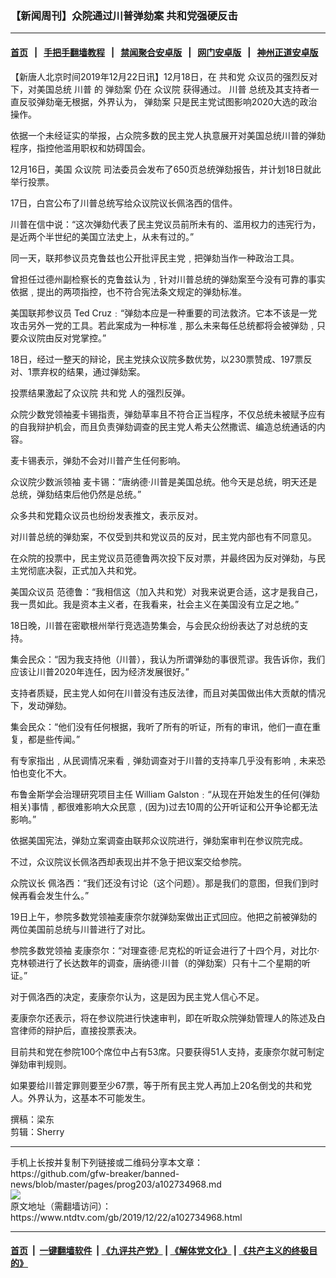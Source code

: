 ### 【新闻周刊】众院通过川普弹劾案  共和党强硬反击
------------------------

#### [首页](https://github.com/gfw-breaker/banned-news/blob/master/README.md) &nbsp;&nbsp;|&nbsp;&nbsp; [手把手翻墙教程](https://github.com/gfw-breaker/guides/wiki) &nbsp;&nbsp;|&nbsp;&nbsp; [禁闻聚合安卓版](https://github.com/gfw-breaker/bn-android) &nbsp;&nbsp;|&nbsp;&nbsp; [网门安卓版](https://github.com/oGate2/oGate) &nbsp;&nbsp;|&nbsp;&nbsp; [神州正道安卓版](https://github.com/SzzdOgate/update) 



<div><div class="post_content" itemprop="articleBody">
 <p>
  【新唐人北京时间2019年12月22日讯】12月18日，在
  <ok href="https://www.ntdtv.com/gb/共和党.htm">
   共和党
  </ok>
  众议员的强烈反对下，对美国总统
  <ok href="https://www.ntdtv.com/gb/川普.htm">
   川普
  </ok>
  的
  <ok href="https://www.ntdtv.com/gb/弹劾案.htm">
   弹劾案
  </ok>
  仍在
  <ok href="https://www.ntdtv.com/gb/众议院.htm">
   众议院
  </ok>
  获得通过。
  <ok href="https://www.ntdtv.com/gb/川普.htm">
   川普
  </ok>
  总统及其支持者一直反驳弹劾毫无根据，外界认为，
  <ok href="https://www.ntdtv.com/gb/弹劾案.htm">
   弹劾案
  </ok>
  只是民主党试图影响2020大选的政治操作。
 </p>
 <p>
  依据一个未经证实的举报，占众院多数的民主党人执意展开对美国总统川普的弹劾程序，指控他滥用职权和妨碍国会。
 </p>
 <p>
  12月16日，美国
  <ok href="https://www.ntdtv.com/gb/众议院.htm">
   众议院
  </ok>
  司法委员会发布了650页总统弹劾报告，并计划18日就此举行投票。
 </p>
 <p>
  17日，白宫公布了川普总统写给众议院议长佩洛西的信件。
 </p>
 <p>
  川普在信中说：“这次弹劾代表了民主党议员前所未有的、滥用权力的违宪行为，是近两个半世纪的美国立法史上，从未有过的。”
 </p>
 <p>
  同一天，联邦参议员克鲁兹也公开批评民主党﹐把弹劾当作一种政治工具。
 </p>
 <p>
  曾担任过德州副检察长的克鲁兹认为﹐针对川普总统的弹劾案至今没有可靠的事实依据﹐提出的两项指控，也不符合宪法条文规定的弹劾标准。
 </p>
 <p>
  美国联邦参议员 Ted Cruz﹕“弹劾本应是一种重要的司法救济。它本不该是一党攻击另外一党的工具。若此案成为一种标准﹐那么未来每任总统都将会被弹劾﹐只要众议院由反对党掌控。”
 </p>
 <p>
  18日，经过一整天的辩论，民主党挟众议院多数优势，以230票赞成、197票反对、1票弃权的结果，通过弹劾案。
 </p>
 <p>
  投票结果激起了众议院
  <ok href="https://www.ntdtv.com/gb/共和党.htm">
   共和党
  </ok>
  人的强烈反弹。
 </p>
 <p>
  众院少数党领袖麦卡锡指责，弹劾草率且不符合正当程序，不仅总统未被赋予应有的自我辩护机会，而且负责弹劾调查的民主党人希夫公然撒谎、编造总统通话的内容。
 </p>
 <p>
  麦卡锡表示，弹劾不会对川普产生任何影响。
 </p>
 <p>
  众议院少数派领袖 麦卡锡：“唐纳德·川普是美国总统。他今天是总统，明天还是总统，弹劾结束后他仍然是总统。”
 </p>
 <p>
  众多共和党籍众议员也纷纷发表推文，表示反对。
 </p>
 <p>
  对川普总统的弹劾案，不仅受到共和党议员的反对，民主党内部也有不同意见。
 </p>
 <p>
  在众院的投票中，民主党议员范德鲁两次投下反对票，并最终因为反对弹劾，与民主党彻底决裂，正式加入共和党。
 </p>
 <p>
  美国众议员 范德鲁：“我相信这（加入共和党）对我来说更合适，这才是我自己，我一贯如此。我是资本主义者，在我看来，社会主义在美国没有立足之地。”
 </p>
 <p>
  18日晚，川普在密歇根州举行竞选造势集会，与会民众纷纷表达了对总统的支持。
 </p>
 <p>
  集会民众：“因为我支持他（川普），我认为所谓弹劾的事很荒谬。我告诉你，我们应该让川普2020年连任，因为经济发展很好。”
 </p>
 <p>
  支持者质疑，民主党人如何在川普没有违反法律，而且对美国做出伟大贡献的情况下，发动弹劾。
 </p>
 <p>
  集会民众：“他们没有任何根据，我听了所有的听证，所有的审讯，他们一直在重复，都是些传闻。”
 </p>
 <p>
  有专家指出﹐从民调情况来看﹐弹劾调查对于川普的支持率几乎没有影响﹐未来恐怕也变化不大。
 </p>
 <p>
  布鲁金斯学会治理研究项目主任 William Galston﹕“从现在开始发生的任何(弹劾相关)事情﹐都很难影响大众民意﹐(因为)过去10周的公开听证和公开争论都无法影响。”
 </p>
 <p>
  依据美国宪法，弹劾立案调查由联邦众议院进行，弹劾案审判在参议院完成。
 </p>
 <p>
  不过，众议院议长佩洛西却表现出并不急于把议案交给参院。
 </p>
 <p>
  众院议长 佩洛西：“我们还没有讨论（这个问题）。那是我们的意图，但我们到时候再看会发生什么。”
 </p>
 <p>
  19日上午，参院多数党领袖麦康奈尔就弹劾案做出正式回应。他把之前被弹劾的两位美国前总统与川普进行了对比。
 </p>
 <p>
  参院多数党领袖 麦康奈尔：“对理查德‧尼克松的听证会进行了十四个月，对比尔·克林顿进行了长达数年的调查，唐纳德·川普（的弹劾案）只有十二个星期的听证。”
 </p>
 <p>
  对于佩洛西的决定，麦康奈尔认为，这是因为民主党人信心不足。
 </p>
 <p>
  麦康奈尔还表示，将在参议院进行快速审判，即在听取众院弹劾管理人的陈述及白宫律师的辩护后，直接投票表决。
 </p>
 <p>
  目前共和党在参院100个席位中占有53席。只要获得51人支持，麦康奈尔就可制定弹劾审判规则。
 </p>
 <p>
  如果要给川普定罪则要至少67票，等于所有民主党人再加上20名倒戈的共和党人。外界认为，这基本不可能发生。
 </p>
 <p>
  撰稿：梁东
  <br/>
  剪辑：Sherry
 </p>
 <div class="single_ad">
 </div>
</div>
</div>
<hr/>
手机上长按并复制下列链接或二维码分享本文章：<br/>
https://github.com/gfw-breaker/banned-news/blob/master/pages/prog203/a102734968.md <br/>
<a href='https://github.com/gfw-breaker/banned-news/blob/master/pages/prog203/a102734968.md'><img src='https://github.com/gfw-breaker/banned-news/blob/master/pages/prog203/a102734968.md.png'/></a> <br/>
原文地址（需翻墙访问）：https://www.ntdtv.com/gb/2019/12/22/a102734968.html


------------------------
#### [首页](https://github.com/gfw-breaker/banned-news/blob/master/README.md) &nbsp;|&nbsp; [一键翻墙软件](https://github.com/gfw-breaker/nogfw/blob/master/README.md) &nbsp;| [《九评共产党》](https://github.com/gfw-breaker/9ping.md/blob/master/README.md#九评之一评共产党是什么) | [《解体党文化》](https://github.com/gfw-breaker/jtdwh.md/blob/master/README.md) | [《共产主义的终极目的》](https://github.com/gfw-breaker/gczydzjmd.md/blob/master/README.md)


<img src='http://gfw-breaker.win/banned-news/pages/prog203/a102734968.md' width='0px' height='0px'/>